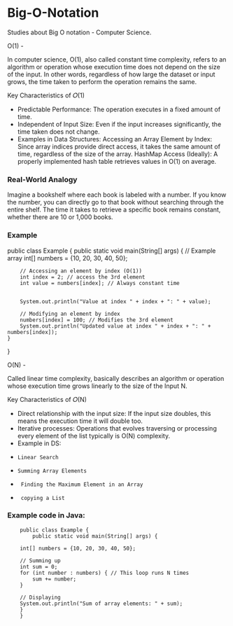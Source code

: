 # Big-O-Notation
Studies about Big O notation - Computer Science.

O(1) - 

In computer science, O(1), also called constant time complexity, refers to an algorithm or operation whose execution time does not depend on the size of the input. In other words, regardless of how large the dataset or input grows, the time taken to perform the operation remains the same.

Key Characteristics of 𝑂(1)

- Predictable Performance: The operation executes in a fixed amount of time.
- Independent of Input Size: Even if the input increases significantly, the time taken does not change.
- Examples in Data Structures:
Accessing an Array Element by Index: Since array indices provide direct access, it takes the same amount of time, regardless of the size of the array.
HashMap Access (Ideally): A properly implemented hash table retrieves values in 
O(1) on average.

### Real-World Analogy
Imagine a bookshelf where each book is labeled with a number. If you know the number, you can directly go to that book without searching through the entire shelf. The time it takes to retrieve a specific book remains constant, whether there are 10 or 1,000 books.

### Example

public class Example {
    public static void main(String[] args) {
        // Example array
        int[] numbers = {10, 20, 30, 40, 50};
        
        // Accessing an element by index (O(1))
        int index = 2; // access the 3rd element
        int value = numbers[index]; // Always constant time

   
        System.out.println("Value at index " + index + ": " + value);

        // Modifying an element by index 
        numbers[index] = 100; // Modifies the 3rd element
        System.out.println("Updated value at index " + index + ": " + numbers[index]);
    }
}

O(N) - 

Called linear time complexity, basically describes an algorithm or operation whose execution time grows linearly to the size of the Input N. 

Key Characteristics of 𝑂(N)

- Direct relationship with the input size: If the input size doubles, this means the execution time it will double too.
- Iterative processes: Operations that evolves traversing or processing every element of the list typically is O(N) complexity.
- Example in DS:
-     Linear Search
-     Summing Array Elements
-      Finding the Maximum Element in an Array
-      copying a List

### Example code in Java:


        public class Example {
            public static void main(String[] args) {
        
        int[] numbers = {10, 20, 30, 40, 50};
        
        // Summing up
        int sum = 0;
        for (int number : numbers) { // This loop runs N times
            sum += number;
        }

        // Displaying 
        System.out.println("Sum of array elements: " + sum);
        }
        }
